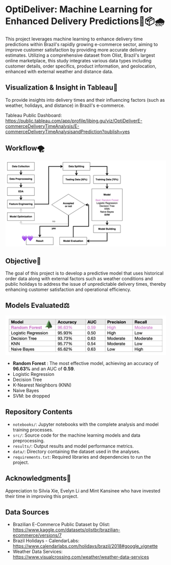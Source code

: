 # OptiDeliver: Machine Learning for Enhanced Delivery Predictions🚛📦🌧️ 
This project leverages machine learning to enhance delivery time predictions within Brazil's rapidly growing e-commerce sector, aiming to improve customer satisfaction by providing more accurate delivery estimates. Utilizing a comprehensive dataset from Olist, Brazil's largest online marketplace, this study integrates various data types including customer details, order specifics, product information, and geolocation, enhanced with external weather and distance data.

## Visualization & Insight in Tableau💐
To provide insights into delivery times and their influencing factors (such as weather, holidays, and distance) in Brazil's e-commerce.



Tableau Public Dashboard: https://public.tableau.com/app/profile/libing.gu/viz/OptiDeliverE-commerceDeliveryTimeAnalysis/E-commerceDeliveryTimeAnalysisandPrediction?publish=yes

## Workflow🌪️
![Workflow](Workflow.png)

## Objective🎯
The goal of this project is to develop a predictive model that uses historical order data along with external factors such as weather conditions and public holidays to address the issue of unpredictable delivery times, thereby enhancing customer satisfaction and operational efficiency.

## Models Evaluated⚖️
![result](result.png)
- **Random Forest** : The most effective model, achieving an accuracy of **96.63%** and an AUC of **0.59**.
- Logistic Regression
- Decision Tree
- K-Nearest Neighbors (KNN)
- Naive Bayes
- SVM: be dropped

## Repository Contents
- `notebooks/`: Jupyter notebooks with the complete analysis and model training processes.
- `src/`: Source code for the machine learning models and data preprocessing.
- `results/`: Output results and model performance metrics.
- `data/`: Directory containing the dataset used in the analyses.
- `requirements.txt`: Required libraries and dependencies to run the project.

## Acknowledgments🙏
Appreciation to Silvia Xie, Evelyn Li and Mint Kansinee who have invested their time in improving this project.

## Data Sources 
- Brazilian E-Commerce Public Dataset by Olist: https://www.kaggle.com/datasets/olistbr/brazilian-ecommerce/versions/7
- Brazil Holidays - CalendarLabs: https://www.calendarlabs.com/holidays/brazil/2018#google_vignette
- Weather Data Services: https://www.visualcrossing.com/weather/weather-data-services
